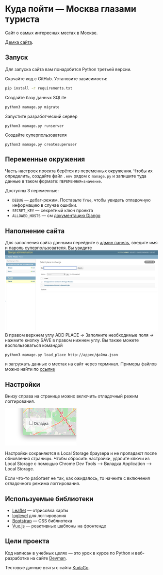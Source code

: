 # Куда пойти — Москва глазами туриста

Сайт о самых интересных местах в Москве.

[Демка сайта](https://stkosh.pythonanywhere.com/).

## Запуск

Для запуска сайта вам понадобится Python третьей версии.

Скачайте код с GitHub. Установите зависимости:

```sh
pip install -r requirements.txt
```

Создайте базу данных SQLite

```sh
python3 manage.py migrate
```

Запустите разработческий сервер

```
python3 manage.py runserver
```

Создайте суперпользователя
```
python3 manage.py createsuperuser 
```

## Переменные окружения

Часть настроек проекта берётся из переменных окружения. Чтобы их определить, создайте файл `.env` рядом с `manage.py` и запишите туда данные в таком формате: `ПЕРЕМЕННАЯ=значение`.

Доступны 3 переменные:
- `DEBUG` — дебаг-режим. Поставьте `True`, чтобы увидеть отладочную информацию в случае ошибки.
- `SECRET_KEY` — секретный ключ проекта
- `ALLOWED_HOSTS` — см [документацию Django](https://docs.djangoproject.com/en/3.1/ref/settings/#allowed-hosts)

## Наполнение сайта
Для заполнения сайта данными перейдите в [админ панель](127.0.0.1:8000/admin), введите имя и пароль суперпользователя.
Вы увидите ![стартовую страницу](/where_to_go/static/img/.gitbook/assets/django-admin.png)
В правом верхнем углу ADD PLACE -> Заполните необходимые поля -> нажмите кнопку SAVE в правом нижнем углу.
Вы также можете воспользоваться командой
```
python3 manage.py load_place http://адрес/файла.json
```
и загружать данные о местах на сайт через терминал.
Примеры файлов можно найти по [ссылке](https://github.com/devmanorg/where-to-go-places)

## Настройки

Внизу справа на странице можно включить отладочный режим логгирования.

![debug mode](/where_to_go/static/img/.gitbook/assets/debug-option.png)

Настройки сохраняются в Local Storage браузера и не пропадают после обновления страницы. Чтобы сбросить настройки, удалите ключи из Local Storage с помощью Chrome Dev Tools —&gt; Вкладка Application —&gt; Local Storage.

Если что-то работает не так, как ожидалось, то начните с включения отладочного режима логгирования.

<a href="#" id="data-sources"></a>

## Используемые библиотеки

* [Leaflet](https://leafletjs.com/) — отрисовка карты
* [loglevel](https://www.npmjs.com/package/loglevel) для логгирования
* [Bootstrap](https://getbootstrap.com/) — CSS библиотека
* [Vue.js](https://ru.vuejs.org/) — реактивные шаблоны на фронтенде

## Цели проекта

Код написан в учебных целях — это урок в курсе по Python и веб-разработке на сайте [Devman](https://dvmn.org).

Тестовые данные взяты с сайта [KudaGo](https://kudago.com).

